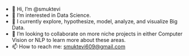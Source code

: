 - 👋  Hi, I’m @smuktevi
- 👀  I’m interested in Data Science.
- 🌱  I currently explore, hypothesize, model, analyze, and visualize Big Data.
- 💞️  I’m looking to collaborate on more niche projects in either Computer Vision or NLP to learn more about these areas.
- 📫  How to reach me: smuktevi609@gmail.com

<!---
smuktevi/smuktevi is a ✨ special ✨ repository because its `README.md` (this file) appears on your GitHub profile.
You can click the Preview link to take a look at your changes.
--->
